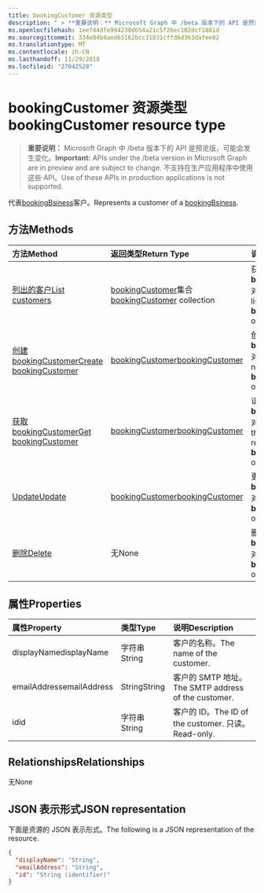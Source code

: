 ```yaml
---
title: bookingCustomer 资源类型
description: " > **重要说明：** Microsoft Graph 中 /beta 版本下的 API 是预览版，可能会发生变化。 不支持在生产应用程序中使用这些 API。"
ms.openlocfilehash: 1eef44dfe994238d654a21c5f26ec102dcf1881d
ms.sourcegitcommit: 334e84b4aed63162bcc31831cffd6d363dafee02
ms.translationtype: MT
ms.contentlocale: zh-CN
ms.lasthandoff: 11/29/2018
ms.locfileid: "27042528"
---
```

# <a name="bookingcustomer-resource-type"></a><span data-ttu-id="a4e6d-104">bookingCustomer 资源类型</span><span class="sxs-lookup"><span data-stu-id="a4e6d-104">bookingCustomer resource type</span></span>

 > <span data-ttu-id="a4e6d-105">**重要说明：** Microsoft Graph 中 /beta 版本下的 API 是预览版，可能会发生变化。</span><span class="sxs-lookup"><span data-stu-id="a4e6d-105">**Important:** APIs under the /beta version in Microsoft Graph are in preview and are subject to change.</span></span> <span data-ttu-id="a4e6d-106">不支持在生产应用程序中使用这些 API。</span><span class="sxs-lookup"><span data-stu-id="a4e6d-106">Use of these APIs in production applications is not supported.</span></span>
 
<span data-ttu-id="a4e6d-107">代表[bookingBsiness](bookingbusiness.md)客户。</span><span class="sxs-lookup"><span data-stu-id="a4e6d-107">Represents a customer of a [bookingBsiness](bookingbusiness.md).</span></span>


## <a name="methods"></a><span data-ttu-id="a4e6d-108">方法</span><span class="sxs-lookup"><span data-stu-id="a4e6d-108">Methods</span></span>

| <span data-ttu-id="a4e6d-109">方法</span><span class="sxs-lookup"><span data-stu-id="a4e6d-109">Method</span></span>           | <span data-ttu-id="a4e6d-110">返回类型</span><span class="sxs-lookup"><span data-stu-id="a4e6d-110">Return Type</span></span>    |<span data-ttu-id="a4e6d-111">说明</span><span class="sxs-lookup"><span data-stu-id="a4e6d-111">Description</span></span>|
|:---------------|:--------|:----------|
|[<span data-ttu-id="a4e6d-112">列出的客户</span><span class="sxs-lookup"><span data-stu-id="a4e6d-112">List customers</span></span>](../api/bookingbusiness-list-customers.md) | <span data-ttu-id="a4e6d-113">[bookingCustomer](bookingcustomer.md)集合</span><span class="sxs-lookup"><span data-stu-id="a4e6d-113">[bookingCustomer](bookingcustomer.md) collection</span></span> | <span data-ttu-id="a4e6d-114">获取**bookingCustomer**对象的列表。</span><span class="sxs-lookup"><span data-stu-id="a4e6d-114">Get a list of **bookingCustomer** objects.</span></span> |
|[<span data-ttu-id="a4e6d-115">创建 bookingCustomer</span><span class="sxs-lookup"><span data-stu-id="a4e6d-115">Create bookingCustomer</span></span>](../api/bookingbusiness-post-customers.md) | [<span data-ttu-id="a4e6d-116">bookingCustomer</span><span class="sxs-lookup"><span data-stu-id="a4e6d-116">bookingCustomer</span></span>](bookingcustomer.md) | <span data-ttu-id="a4e6d-117">创建新的**bookingCustomer**对象。</span><span class="sxs-lookup"><span data-stu-id="a4e6d-117">Create a new **bookingCustomer** object.</span></span> |
|[<span data-ttu-id="a4e6d-118">获取 bookingCustomer</span><span class="sxs-lookup"><span data-stu-id="a4e6d-118">Get bookingCustomer</span></span>](../api/bookingcustomer-get.md) | [<span data-ttu-id="a4e6d-119">bookingCustomer</span><span class="sxs-lookup"><span data-stu-id="a4e6d-119">bookingCustomer</span></span>](bookingcustomer.md) |<span data-ttu-id="a4e6d-120">读取的属性和**bookingCustomer**对象的关系。</span><span class="sxs-lookup"><span data-stu-id="a4e6d-120">Read the properties and relationships of a **bookingCustomer** object.</span></span>|
|[<span data-ttu-id="a4e6d-121">Update</span><span class="sxs-lookup"><span data-stu-id="a4e6d-121">Update</span></span>](../api/bookingcustomer-update.md) | [<span data-ttu-id="a4e6d-122">bookingCustomer</span><span class="sxs-lookup"><span data-stu-id="a4e6d-122">bookingCustomer</span></span>](bookingcustomer.md) |<span data-ttu-id="a4e6d-123">更新**bookingCustomer**对象。</span><span class="sxs-lookup"><span data-stu-id="a4e6d-123">Update a **bookingCustomer** object.</span></span> |
|[<span data-ttu-id="a4e6d-124">删除</span><span class="sxs-lookup"><span data-stu-id="a4e6d-124">Delete</span></span>](../api/bookingcustomer-delete.md) | <span data-ttu-id="a4e6d-125">无</span><span class="sxs-lookup"><span data-stu-id="a4e6d-125">None</span></span> |<span data-ttu-id="a4e6d-126">删除**bookingCustomer**对象。</span><span class="sxs-lookup"><span data-stu-id="a4e6d-126">Delete a **bookingCustomer** object.</span></span> |

## <a name="properties"></a><span data-ttu-id="a4e6d-127">属性</span><span class="sxs-lookup"><span data-stu-id="a4e6d-127">Properties</span></span>
| <span data-ttu-id="a4e6d-128">属性</span><span class="sxs-lookup"><span data-stu-id="a4e6d-128">Property</span></span>     | <span data-ttu-id="a4e6d-129">类型</span><span class="sxs-lookup"><span data-stu-id="a4e6d-129">Type</span></span>   |<span data-ttu-id="a4e6d-130">说明</span><span class="sxs-lookup"><span data-stu-id="a4e6d-130">Description</span></span>|
|:---------------|:--------|:----------|
|<span data-ttu-id="a4e6d-131">displayName</span><span class="sxs-lookup"><span data-stu-id="a4e6d-131">displayName</span></span>|<span data-ttu-id="a4e6d-132">字符串</span><span class="sxs-lookup"><span data-stu-id="a4e6d-132">String</span></span>|<span data-ttu-id="a4e6d-133">客户的名称。</span><span class="sxs-lookup"><span data-stu-id="a4e6d-133">The name of the customer.</span></span>|
|<span data-ttu-id="a4e6d-134">emailAddress</span><span class="sxs-lookup"><span data-stu-id="a4e6d-134">emailAddress</span></span>|<span data-ttu-id="a4e6d-135">String</span><span class="sxs-lookup"><span data-stu-id="a4e6d-135">String</span></span>|<span data-ttu-id="a4e6d-136">客户的 SMTP 地址。</span><span class="sxs-lookup"><span data-stu-id="a4e6d-136">The SMTP address of the customer.</span></span>|
|<span data-ttu-id="a4e6d-137">id</span><span class="sxs-lookup"><span data-stu-id="a4e6d-137">id</span></span>|<span data-ttu-id="a4e6d-138">字符串</span><span class="sxs-lookup"><span data-stu-id="a4e6d-138">String</span></span>| <span data-ttu-id="a4e6d-139">客户的 ID。</span><span class="sxs-lookup"><span data-stu-id="a4e6d-139">The ID of the customer.</span></span> <span data-ttu-id="a4e6d-140">只读。</span><span class="sxs-lookup"><span data-stu-id="a4e6d-140">Read-only.</span></span>|

## <a name="relationships"></a><span data-ttu-id="a4e6d-141">Relationships</span><span class="sxs-lookup"><span data-stu-id="a4e6d-141">Relationships</span></span>
<span data-ttu-id="a4e6d-142">无</span><span class="sxs-lookup"><span data-stu-id="a4e6d-142">None</span></span>


## <a name="json-representation"></a><span data-ttu-id="a4e6d-143">JSON 表示形式</span><span class="sxs-lookup"><span data-stu-id="a4e6d-143">JSON representation</span></span>

<span data-ttu-id="a4e6d-144">下面是资源的 JSON 表示形式。</span><span class="sxs-lookup"><span data-stu-id="a4e6d-144">The following is a JSON representation of the resource.</span></span>

<!-- {
  "blockType": "resource",
  "optionalProperties": [

  ],
  "@odata.type": "microsoft.graph.bookingCustomer"
}-->

```json
{
  "displayName": "String",
  "emailAddress": "String",
  "id": "String (identifier)"
}

```

<!-- uuid: 8fcb5dbc-d5aa-4681-8e31-b001d5168d79
2015-10-25 14:57:30 UTC -->
<!-- {
  "type": "#page.annotation",
  "description": "bookingCustomer resource",
  "keywords": "",
  "section": "documentation",
  "tocPath": ""
}-->